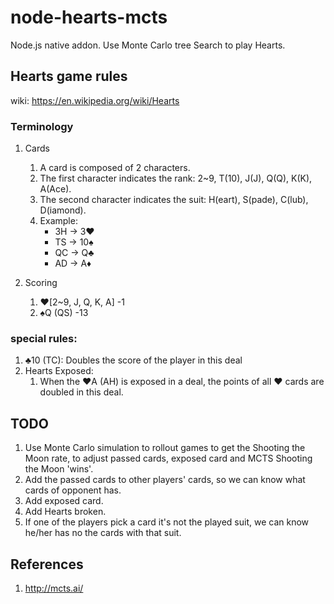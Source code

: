 # node-hearts-mcts
Node.js native addon. Use Monte Carlo tree Search to play Hearts.


## Hearts game rules

wiki: https://en.wikipedia.org/wiki/Hearts

### Terminology

1. Cards
    1. A card is composed of 2 characters.
    1. The first character indicates the rank: 2~9, T(10), J(J), Q(Q), K(K), A(Ace).
    1. The second character indicates the suit: H(eart), S(pade), C(lub), D(iamond).
    1. Example:
        * 3H -> 3♥
        * TS -> 10♠
        * QC -> Q♣
        * AD -> A♦

1. Scoring
    1. ♥[2~9, J, Q, K, A] -1
    1. ♠Q (QS) -13

### special rules:

1. ♣10 (TC): Doubles the score of the player in this deal
1. Hearts Exposed:
    1. When the ♥A (AH) is exposed in a deal, the points of all ♥ cards are doubled in this deal.

## TODO

1. Use Monte Carlo simulation to rollout games to get the Shooting the Moon rate, to adjust passed cards, exposed card and MCTS Shooting the Moon 'wins'.
1. Add the passed cards to other players' cards, so we can know what cards of opponent has.
1. Add exposed card.
1. Add Hearts broken.
1. If one of the players pick a card it's not the played suit, we can know he/her has no the cards with that suit.

## References

1. http://mcts.ai/
